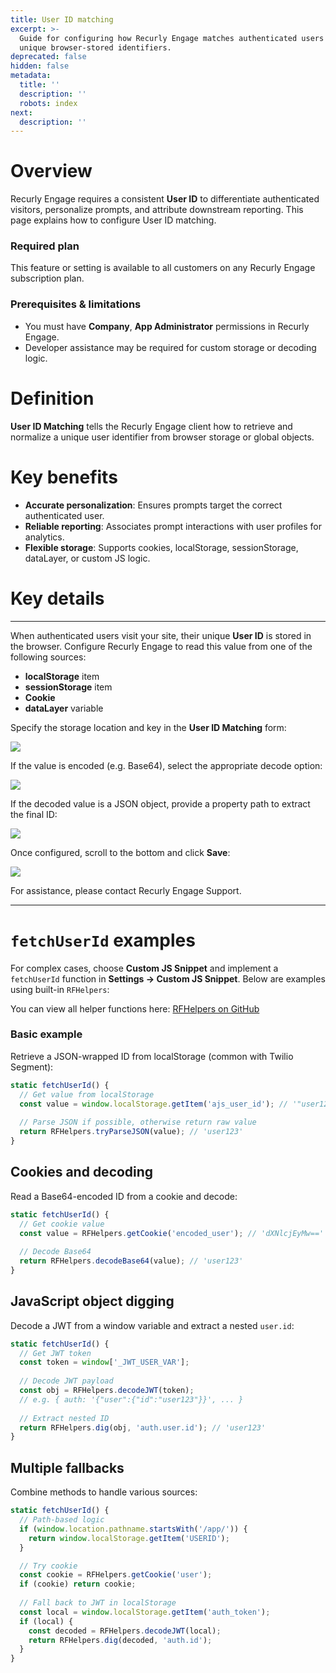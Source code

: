 ```yaml
---
title: User ID matching
excerpt: >-
  Guide for configuring how Recurly Engage matches authenticated users via
  unique browser-stored identifiers.
deprecated: false
hidden: false
metadata:
  title: ''
  description: ''
  robots: index
next:
  description: ''
---
```

# Overview

Recurly Engage requires a consistent **User ID** to differentiate authenticated visitors, personalize prompts, and attribute downstream reporting. This page explains how to configure User ID matching.

### Required plan

This feature or setting is available to all customers on any Recurly Engage subscription plan.

### Prerequisites & limitations

* You must have **Company**, **App Administrator** permissions in Recurly Engage.
* Developer assistance may be required for custom storage or decoding logic.

# Definition

**User ID Matching** tells the Recurly Engage client how to retrieve and normalize a unique user identifier from browser storage or global objects.

# Key benefits

* **Accurate personalization**: Ensures prompts target the correct authenticated user.
* **Reliable reporting**: Associates prompt interactions with user profiles for analytics.
* **Flexible storage**: Supports cookies, localStorage, sessionStorage, dataLayer, or custom JS logic.

# Key details

***

When authenticated users visit your site, their unique **User ID** is stored in the browser. Configure Recurly Engage to read this value from one of the following sources:

* **localStorage** item
* **sessionStorage** item
* **Cookie**
* **dataLayer** variable

Specify the storage location and key in the **User ID Matching** form:

<Image align="center" className="border" border={true} src="https://files.readme.io/997b754b9eca52a38e829bfb135e3a944f21ae3abdcb7736520990b6561e118c-image.png" />

If the value is encoded (e.g. Base64), select the appropriate decode option:

<Image align="center" className="border" border={true} src="https://files.readme.io/a10af0c7a355927ec26e1db6537ebf1727b49ac6d90a2486d9fb6a5b52d4213a-image.png" />

If the decoded value is a JSON object, provide a property path to extract the final ID:

<Image align="center" className="border" border={true} src="https://files.readme.io/40644c7db538ade718d1542656d22f4a71f2330860e791905b935daa6ea1c894-image.png" />

Once configured, scroll to the bottom and click **Save**:

<Image align="center" src="https://files.readme.io/935237ece01241309498a59cc33773274673fd51a06cf21dee221983a34202ce-image.png" />

For assistance, please contact Recurly Engage Support.

***

# `fetchUserId` examples

For complex cases, choose **Custom JS Snippet** and implement a `fetchUserId` function in **Settings → Custom JS Snippet**. Below are examples using built-in `RFHelpers`:

You can view all helper functions here: [RFHelpers on GitHub](https://gist.github.com/peter-redfast/24555da8e489a0278bda2c29f8092f3c)

### Basic example

Retrieve a JSON-wrapped ID from localStorage (common with Twilio Segment):

```javascript
static fetchUserId() {
  // Get value from localStorage
  const value = window.localStorage.getItem('ajs_user_id'); // '"user123"'
 
  // Parse JSON if possible, otherwise return raw value
  return RFHelpers.tryParseJSON(value); // 'user123'
}
```

## Cookies and decoding

Read a Base64-encoded ID from a cookie and decode:

```javascript
static fetchUserId() {
  // Get cookie value
  const value = RFHelpers.getCookie('encoded_user'); // 'dXNlcjEyMw=='
 
  // Decode Base64
  return RFHelpers.decodeBase64(value); // 'user123'
}
```

## JavaScript object digging

Decode a JWT from a window variable and extract a nested `user.id`:

```javascript
static fetchUserId() {
  // Get JWT token
  const token = window['_JWT_USER_VAR'];
 
  // Decode JWT payload
  const obj = RFHelpers.decodeJWT(token);
  // e.g. { auth: '{"user":{"id":"user123"}}', ... }
  
  // Extract nested ID
  return RFHelpers.dig(obj, 'auth.user.id'); // 'user123'
}
```

## Multiple fallbacks

Combine methods to handle various sources:

```javascript
static fetchUserId() {
  // Path-based logic
  if (window.location.pathname.startsWith('/app/')) {
    return window.localStorage.getItem('USERID');
  }

  // Try cookie
  const cookie = RFHelpers.getCookie('user');
  if (cookie) return cookie;
  
  // Fall back to JWT in localStorage
  const local = window.localStorage.getItem('auth_token');
  if (local) {
    const decoded = RFHelpers.decodeJWT(local);
    return RFHelpers.dig(decoded, 'auth.id');
  }
}
```